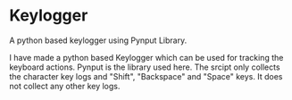 # Keylogger
A python based keylogger using Pynput Library.

I have made a python based Keylogger which can be used for tracking the keyboard actions.
Pynput is the library used here.
The srcipt only collects the character key logs and "Shift", "Backspace" and "Space" keys.
It does not collect any other key logs.
